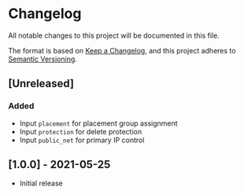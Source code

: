 # Changelog

All notable changes to this project will be documented in this file.

The format is based on [Keep a Changelog](https://keepachangelog.com/en/1.0.0/),
and this project adheres to [Semantic Versioning](https://semver.org/spec/v2.0.0.html).

## [Unreleased]

### Added
- Input `placement` for placement group assignment
- Input `protection` for delete protection
- Input `public_net` for primary IP control

## [1.0.0] - 2021-05-25

- Initial release

